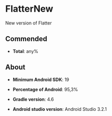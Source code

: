 # FlatterNew
New version of Flatter

Commended
--------
* **Total**: any%

About
--------
* **Minimum Android SDK**: 19

* **Percentage of Android**: 95,3%

* **Gradle version**: 4.6

* **Android studio version**: Android Studio 3.2.1
